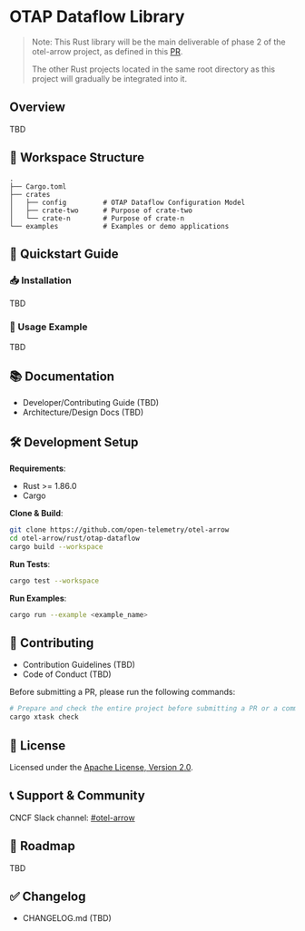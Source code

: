 # OTAP Dataflow Library

> Note: This Rust library will be the main deliverable of phase 2 of the otel-arrow project, as defined in this
> [PR](https://github.com/open-telemetry/community/pull/2634).
>
> The other Rust projects located in the same root directory as this project will gradually be integrated into it.

## Overview

TBD

## 🚧 Workspace Structure

```text
.
├── Cargo.toml
├── crates
│   ├── config         # OTAP Dataflow Configuration Model
│   ├── crate-two      # Purpose of crate-two
│   └── crate-n        # Purpose of crate-n
└── examples           # Examples or demo applications
```

## 🚀 Quickstart Guide

### 📥 Installation

TBD

### 🎯 Usage Example

TBD

## 📚 Documentation

- Developer/Contributing Guide (TBD)
- Architecture/Design Docs (TBD)

## 🛠️ Development Setup

**Requirements**:

- Rust >= 1.86.0
- Cargo

**Clone & Build**:

```bash
git clone https://github.com/open-telemetry/otel-arrow
cd otel-arrow/rust/otap-dataflow
cargo build --workspace
```

**Run Tests**:

```bash
cargo test --workspace
```

**Run Examples**:

```bash
cargo run --example <example_name>
```

## 🧩 Contributing

- Contribution Guidelines (TBD)
- Code of Conduct (TBD)

Before submitting a PR, please run the following commands:

```bash
# Prepare and check the entire project before submitting a PR or a commit
cargo xtask check
```

## 📝 License

Licensed under the [Apache License, Version 2.0](LICENSE).

## 📞 Support & Community

CNCF Slack channel: [#otel-arrow](https://slack.cncf.io/)

## 🌟 Roadmap

TBD

## ✅ Changelog

- CHANGELOG.md (TBD)

